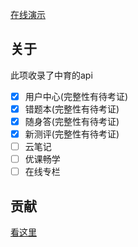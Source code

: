 [在线演示](http://gp.astrack.me/zyapi/)

## 关于
此项收录了中育的api

- [x] 用户中心(完整性有待考证)
- [x] 错题本(完整性有待考证)
- [x] 随身答(完整性有待考证)
- [x] 新测评(完整性有待考证)
- [ ] 云笔记
- [ ] 优课畅学
- [ ] 在线专栏

## 贡献
[看这里](https://github.com/kom3ng/zyapi/CONTRIBUTE.MD)